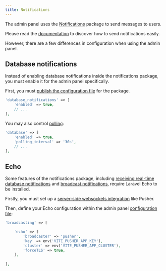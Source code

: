 ```yaml
---
title: Notifications
---
```


The admin panel uses the [Notifications](../notifications) package to send messages to users.

Please read the [documentation](../notifications) to discover how to send notifications easily.

However, there are a few differences in configuration when using the admin panel.

## Database notifications

Instead of enabling database notifications inside the notifications package, you must enable it for the admin panel specifically.

First, you must [publish the configuration file](installation#publishing-configuration) for the package.

```php
'database_notifications' => [
    'enabled' => true,
    // ...
],
```

You may also control [polling](../notifications/database-notifications#polling):

```php
'database' => [
    'enabled' => true,
    'polling_interval' => '30s',
    // ...
],
```

## Echo

Some features of the notifications package, including [receiving real-time database notifications](../notifications/database-notifications#echo) and [broadcast notifications](../notifications/broadcast-notifications), require Laravel Echo to be installed.

Firstly, you must set up a [server-side websockets integration](https://laravel.com/docs/broadcasting#server-side-installation) like Pusher.

Then, define your Echo configuration within the admin panel [configuration file](installation#publishing-configuration):

```php
'broadcasting' => [

    'echo' => [
        'broadcaster' => 'pusher',
        'key' => env('VITE_PUSHER_APP_KEY'),
        'cluster' => env('VITE_PUSHER_APP_CLUSTER'),
        'forceTLS' => true,
    ],
    
],
```
